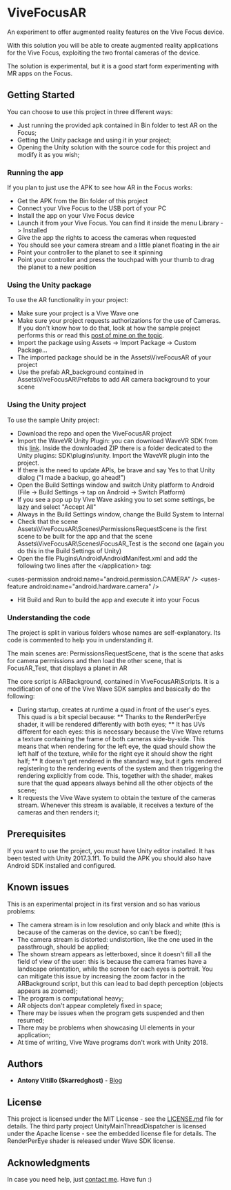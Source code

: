 # ViveFocusAR
An experiment to offer augmented reality features on the Vive Focus device.

With this solution you will be able to create augmented reality applications for the Vive Focus, exploiting the two frontal cameras of the device. 

The solution is experimental, but it is a good start form experimenting with MR apps on the Focus.

## Getting Started

You can choose to use this project in three different ways:
* Just running the provided apk contained in Bin folder to test AR on the Focus;
* Getting the Unity package and using it in your project;
* Opening the Unity solution with the source code for this project and modify it as you wish;

### Running the app
If you plan to just use the APK to see how AR in the Focus works:
* Get the APK from the Bin folder of this project
* Connect your Vive Focus to the USB port of your PC
* Install the app on your Vive Focus device
* Launch it from your Vive Focus. You can find it inside the menu Library -> Installed
* Give the app the rights to access the cameras when requested
* You should see your camera stream and a little planet floating in the air
* Point your controller to the planet to see it spinning
* Point your controller and press the touchpad with your thumb to drag the planet to a new position

### Using the Unity package
To use the AR functionality in your project:
* Make sure your project is a Vive Wave one
* Make sure your project requests authorizations for the use of Cameras. If you don't know how to do that, look at how the sample project performs this or read this [post of mine on the topic](https://skarredghost.com/2018/04/23/how-to-ask-android-permissions-in-unity-for-a-vive-focus-app-vive-wave-sdk/).
* Import the package using Assets -> Import Package -> Custom Package... 
* The imported package should be in the Assets\ViveFocusAR of your project
* Use the prefab AR_background contained in Assets\ViveFocusAR\Prefabs to add AR camera background to your scene

### Using the Unity project
To use the sample Unity project:
* Download the repo and open the ViveFocusAR project
* Import the WaveVR Unity Plugin: you can download WaveVR SDK from this [link](https://developer.vive.com/resources/knowledgebase/wave-sdk/). Inside the downloaded ZIP there is a folder dedicated to the Unity plugins: SDK\plugins\unity. Import the WaveVR plugin into the project.
* If there is the need to update APIs, be brave and say Yes to that Unity dialog ("I made a backup, go ahead!")
* Open the Build Settings window and switch Unity platform to Android (File -> Build Settings -> tap on Android -> Switch Platform)
* If you see a pop up by Vive Wave asking you to set some settings, be lazy and select "Accept All"
* Always in the Build Settings window, change the Build System to Internal
* Check that the scene Assets\ViveFocusAR\Scenes\PermissionsRequestScene is the first scene to be built for the app and that the scene Assets\ViveFocusAR\Scenes\FocusAR_Test is the second one (again you do this in the Build Settings of Unity)
* Open the file Plugins\Android\AndroidManifest.xml and add the following two lines after the &lt;/application&gt; tag:

&lt;uses-permission android:name="android.permission.CAMERA" /&gt;
&lt;uses-feature android:name="android.hardware.camera" /&gt;

* Hit Build and Run to build the app and execute it into your Focus

### Understanding the code
The project is split in various folders whose names are self-explanatory. Its code is commented to help you in understanding it.

The main scenes are: PermissionsRequestScene, that is the scene that asks for camera permissions and then load the other scene, that is FocusAR_Test, that displays a planet in AR

The core script is ARBackground, contained in ViveFocusAR\Scripts. It is a modification of one of the Vive Wave SDK samples and basically do the following:
* During startup, creates at runtime a quad in front of the user's eyes. This quad is a bit special because:
** Thanks to the RenderPerEye shader, it will be rendered differently with both eyes;
** It has UVs different for each eyes: this is necessary because the Vive Wave returns a texture containing the frame of both cameras side-by-side. This means that when rendering for the left eye, the quad should show the left half of the texture, while for the right eye it should show the right half;
** It doesn't get rendered in the standard way, but it gets rendered registering to the rendering events of the system and then triggering the rendering explicitly from code. This, together with the shader, makes sure that the quad appears always behind all the other objects of the scene;
* It requests the Vive Wave system to obtain the texture of the cameras stream. Whenever this stream is available, it receives a texture of the cameras and then renders it;

## Prerequisites
If you want to use the project, you must have Unity editor installed. It has been tested with Unity 2017.3.1f1.
To build the APK you should also have Android SDK installed and configured.  
  
## Known issues
This is an experimental project in its first version and so has various problems:
* The camera stream is in low resolution and only black and white (this is because of the cameras on the device, so can't be fixed);
* The camera stream is distorted: undistortion, like the one used in the passthrough, should be applied;
* The shown stream appears as letterboxed, since it doesn't fill all the field of view of the user: this is because the camera frames have a landscape orientation, while the screen for each eyes is portrait. You can mitigate this issue by increasing the zoom factor in the ARBackground script, but this can lead to bad depth perception (objects appears as zoomed);
* The program is computational heavy;
* AR objects don't appear completely fixed in space;
* There may be issues when the program gets suspended and then resumed;
* There may be problems when showcasing UI elements in your application;
* At time of writing, Vive Wave programs don't work with Unity 2018.

## Authors

* **Antony Vitillo (Skarredghost)** - [Blog](http://skarredghost.com)

## License

This project is licensed under the MIT License - see the [LICENSE.md](LICENSE.md) file for details.
The third party project UnityMainThreadDispatcher is licensed under the Apache license - see the embedded license file for details.
The RenderPerEye shader is released under Wave SDK license.

## Acknowledgments

In case you need help, just [contact me](https://skarredghost.com/contact/).
Have fun :)